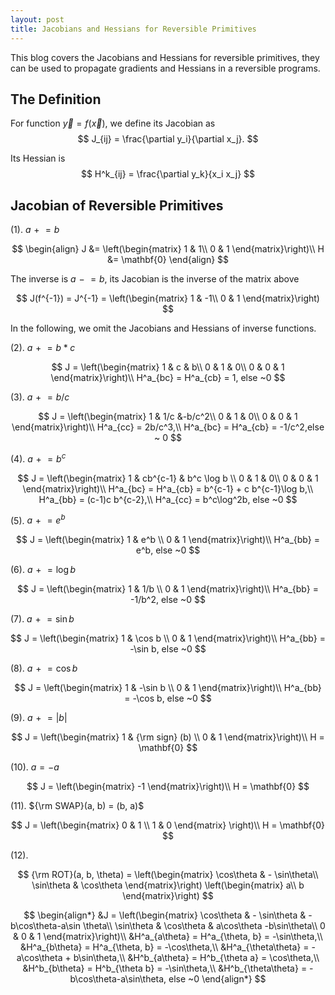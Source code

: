 ```yaml
---
layout: post
title: Jacobians and Hessians for Reversible Primitives
---
```


This blog covers the Jacobians and Hessians for reversible primitives, they can be used to propagate gradients and Hessians in a reversible programs.

## The Definition

For function $\vec{y} = f(\vec{x})$, we define its Jacobian as
$$
J_{ij} = \frac{\partial y_i}{\partial x_j}.
$$

Its Hessian is
$$
H^k_{ij} = \frac{\partial y_k}{x_i x_j}
$$

## Jacobian of Reversible Primitives



(1). $a \mathrel+= b$

$$
\begin{align}
J &= \left(\begin{matrix}
1 & 1\\
0 & 1
\end{matrix}\right)\\
H &= \mathbf{0}
\end{align}
$$

The inverse is $a \mathrel-= b​$, its Jacobian is the inverse of the matrix above

$$
J(f^{-1}) = J^{-1} = \left(\begin{matrix}
1 & -1\\
0 & 1
\end{matrix}\right)
$$

In the following, we omit the Jacobians and Hessians of inverse functions.

(2). $a\mathrel+=b*c$

$$
J = \left(\begin{matrix}
1 & c & b\\
0 & 1 & 0\\
0 & 0 & 1
\end{matrix}\right)\\
H^a_{bc} = H^a_{cb} = 1, else ~0
$$

(3). $a\mathrel+=b/c​$

$$
J = \left(\begin{matrix}
1 & 1/c &-b/c^2\\
0 & 1 & 0\\
0 & 0 & 1
\end{matrix}\right)\\
H^a_{cc} = 2b/c^3,\\
H^a_{bc} = H^a_{cb} = -1/c^2,else ~ 0
$$

(4). $a\mathrel+=b^c​$


$$
J = \left(\begin{matrix}
1 &  cb^{c-1} &   b^c \log b \\
0 & 1 & 0\\
0 & 0 & 1
\end{matrix}\right)\\
H^a_{bc} = H^a_{cb}  = b^{c-1} + c b^{c-1}\log b,\\
H^a_{bb} = (c-1)c b^{c-2},\\
H^a_{cc} = b^c\log^2b, else ~0
$$

(5). $a\mathrel+=e^b$

$$
J = \left(\begin{matrix}
1 &  e^b \\
0 & 1
\end{matrix}\right)\\
H^a_{bb} = e^b, else ~0
$$

(6). $a\mathrel+=\log b​$

$$
J = \left(\begin{matrix}
1 &  1/b \\
0 & 1
\end{matrix}\right)\\
H^a_{bb} = -1/b^2, else ~0
$$

(7). $a\mathrel+=\sin b​$

$$
J = \left(\begin{matrix}
1 &  \cos b \\
0 & 1
\end{matrix}\right)\\
H^a_{bb} = -\sin b, else ~0
$$

(8). $a\mathrel+=\cos b​$

$$
J = \left(\begin{matrix}
1 &  -\sin b \\
0 & 1
\end{matrix}\right)\\
H^a_{bb} = -\cos b, else ~0
$$

(9). $a \mathrel+= \vert b\vert​$

$$
J = \left(\begin{matrix}
1 &  {\rm sign} (b) \\
0 & 1
\end{matrix}\right)\\
H = \mathbf{0}
$$

(10). $a = -a​$

$$
J = \left(\begin{matrix}
-1
\end{matrix}\right)\\
H = \mathbf{0}
$$

(11). ${\rm SWAP}(a, b) = (b, a)$

$$
    J = \left(\begin{matrix}
0 & 1 \\
1 & 0
\end{matrix}
\right)\\
    H = \mathbf{0}
$$


(12). ​

$$
{\rm ROT}(a, b, \theta)  = \left(\begin{matrix}
        \cos\theta & - \sin\theta\\
        \sin\theta  & \cos\theta
    \end{matrix}\right)
    \left(\begin{matrix}
        a\\
        b
    \end{matrix}\right)
$$

$$
\begin{align*}
    &J = \left(\begin{matrix}
        \cos\theta & - \sin\theta & -b\cos\theta-a\sin \theta\\
        \sin\theta  & \cos\theta & a\cos\theta -b\sin\theta\\
        0 & 0 & 1
    \end{matrix}\right)\\
    &H^a_{a\theta} = H^a_{\theta, b} = -\sin\theta,\\
    &H^a_{b\theta} = H^a_{\theta, b} = -\cos\theta,\\
    &H^a_{\theta\theta} = -a\cos\theta + b\sin\theta,\\
    &H^b_{a\theta} = H^b_{\theta a} = \cos\theta,\\
    &H^b_{b\theta} = H^b_{\theta b} = -\sin\theta,\\
    &H^b_{\theta\theta} = -b\cos\theta-a\sin\theta, else ~0
\end{align*}
$$
